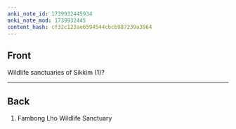 ```yaml
---
anki_note_id: 1739932445934
anki_note_mod: 1739932445
content_hash: cf32c123ae6594544cbcb987239a3964
---
```


## Front

Wildlife sanctuaries of Sikkim (1)?

<hr/>

## Back

1. Fambong Lho Wildlife Sanctuary